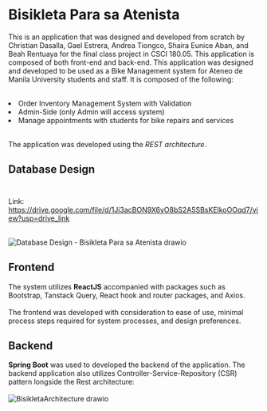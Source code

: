 # Bisikleta Para sa Atenista

This is an application that was designed and developed from scratch by Christian Dasalla, Gael Estrera, Andrea Tiongco, Shaira Eunice Aban, and Beah Rentuaya for the final class project in CSCI 180.05. This application is composed of both front-end and back-end. This application was designed and developed to be used as a Bike Management system for Ateneo de Manila University students and staff. It is composed of the following: <br><br>

<li> Order Inventory Management System with Validation </li>
<li> Admin-Side (only Admin will access system) </li>
<li> Manage appointments with students for bike repairs and services </li>

<br>

The application was developed using the _REST architecture_. 

## Database Design <br><br>

Link: https://drive.google.com/file/d/1Jj3acBON9X6yO8bS2A5SBsKElkoOOqd7/view?usp=drive_link <br><br>

![Database Design - Bisikleta Para sa Atenista drawio](https://github.com/user-attachments/assets/ad1c79ec-4d55-43b5-9bd6-1f9920d4ca4c)




## Frontend
The system utilizes **ReactJS** accompanied with packages such as Bootstrap, Tanstack Query, React hook and router packages, and Axios. <br><br>
The frontend was developed with consideration to ease of use, minimal process steps required for system processes, and design preferences.

## Backend
**Spring Boot** was used to developed the backend of the application. The backend application also utilizes Controller-Service-Repository (CSR) pattern longside the Rest architecture:<br><br>
![BisikletaArchitecture drawio](https://github.com/user-attachments/assets/66c936e0-f617-4db8-a7e3-73376ddff907)






